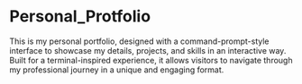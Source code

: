 # Personal_Protfolio
This is my personal portfolio, designed with a command-prompt-style interface to showcase my details, projects, and skills in an interactive way. Built for a terminal-inspired experience, it allows visitors to navigate through my professional journey in a unique and engaging format.
